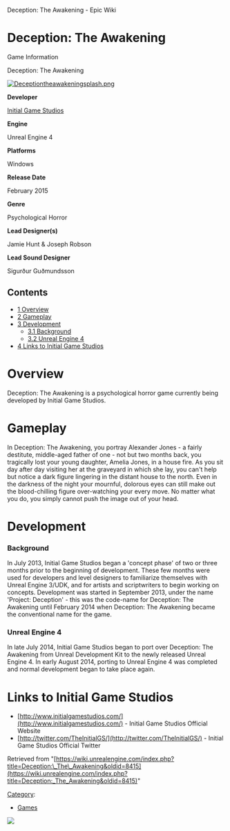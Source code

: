 Deception: The Awakening - Epic Wiki                    

Deception: The Awakening
========================

Game Information

Deception: The Awakening

[![Deceptiontheawakeningsplash.png](https://d3ar1piqh1oeli.cloudfront.net/9/92/Deceptiontheawakeningsplash.png/341px-Deceptiontheawakeningsplash.png)](/File:Deceptiontheawakeningsplash.png)

**Developer**

[Initial Game Studios](http://www.initialgamestudios.com/)

**Engine**

Unreal Engine 4

**Platforms**

Windows

**Release Date**

February 2015

**Genre**

Psychological Horror

**Lead Designer(s)**

Jamie Hunt & Joseph Robson

**Lead Sound Designer**

Sigurður Guðmundsson

  

Contents
--------

*   [1 Overview](#Overview)
*   [2 Gameplay](#Gameplay)
*   [3 Development](#Development)
    *   [3.1 Background](#Background)
    *   [3.2 Unreal Engine 4](#Unreal_Engine_4)
*   [4 Links to Initial Game Studios](#Links_to_Initial_Game_Studios)

Overview
========

Deception: The Awakening is a psychological horror game currently being developed by Initial Game Studios.

Gameplay
========

In Deception: The Awakening, you portray Alexander Jones - a fairly destitute, middle-aged father of one - not but two months back, you tragically lost your young daughter, Amelia Jones, in a house fire. As you sit day after day visiting her at the graveyard in which she lay, you can't help but notice a dark figure lingering in the distant house to the north. Even in the darkness of the night your mournful, dolorous eyes can still make out the blood-chilling figure over-watching your every move. No matter what you do, you simply cannot push the image out of your head.

Development
===========

### Background

In July 2013, Initial Game Studios began a 'concept phase' of two or three months prior to the beginning of development. These few months were used for developers and level designers to familiarize themselves with Unreal Engine 3/UDK, and for artists and scriptwriters to begin working on concepts. Development was started in September 2013, under the name 'Project: Deception' - this was the code-name for Deception: The Awakening until February 2014 when Deception: The Awakening became the conventional name for the game.

### Unreal Engine 4

In late July 2014, Initial Game Studios began to port over Deception: The Awakening from Unreal Development Kit to the newly released Unreal Engine 4. In early August 2014, porting to Unreal Engine 4 was completed and normal development began to take place again.

Links to Initial Game Studios
=============================

*   [http://www.initialgamestudios.com/](http://www.initialgamestudios.com/) - Initial Game Studios Official Website
*   [http://twitter.com/TheInitialGS/](http://twitter.com/TheInitialGS/) - Initial Game Studios Official Twitter

Retrieved from "[https://wiki.unrealengine.com/index.php?title=Deception:\_The\_Awakening&oldid=8415](https://wiki.unrealengine.com/index.php?title=Deception:_The_Awakening&oldid=8415)"

[Category](/Special:Categories "Special:Categories"):

*   [Games](/Category:Games "Category:Games")

  ![](https://tracking.unrealengine.com/track.png)